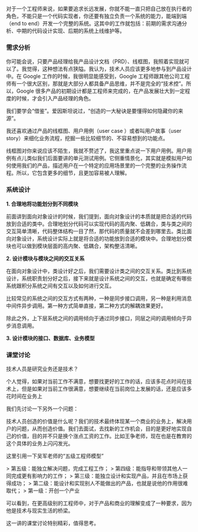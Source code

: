 对于一个工程师来说，如果要追求长远发展，你就不能一直只把自己放在执行者的角色，不能只是一个代码实现者，你还要有独立负责一个系统的能力，能端到端（end to end）开发一个完整的系统。这其中的工作就包括：前期的需求沟通分析、中期的代码设计实现、后期的系统上线维护等。

### 需求分析

你可能会说，只要产品经理给我产品设计文档（PRD）、线框图，我照着实现就可以了。我觉得，这种想法有点狭隘。我认为，技术人员应该更多地参与到产品设计中。在 Google 工作的时候，我很明显能感受到，Google 工程师跟其他公司工程师有一个很大区别，那就是大部分人都具备产品思维，并不是完全的“技术控”。所以，Google 很多产品的初期设计都是工程师来完成的，在产品发展壮大到一定程度的时候，才会引入产品经理的角色。

我们要学会“借鉴”。爱因斯坦说过，“创造的一大秘诀是要懂得如何隐藏你的来源”。

我还喜欢通过产品的线框图、用户用例（user case ）或者叫用户故事（user story）来细化业务流程，挖掘一些比较细节的、不容易想到的功能点。

线框图对你来说应该不陌生，我就不赘述了，我这里重点说一下用户用例。用户用例有点儿类似我们后面要讲的单元测试用例。它侧重情景化，其实就是模拟用户如何使用我们的产品，描述用户在一个特定的应用场景里的一个完整的业务操作流程。所以，它包含更多的细节，且更加容易被人理解。

### 系统设计

**1. 合理地将功能划分到不同模块**

前面讲到面向对象设计的时候，我们提到，面向对象设计的本质就是把合适的代码放到合适的类中。合理地划分代码可以实现代码的高内聚、低耦合，类与类之间的交互简单清晰，代码整体结构一目了然，那代码的质量就不会差到哪里去。类比面向对象设计，系统设计实际上就是将合适的功能放到合适的模块中。合理地划分模块也可以做到模块层面的高内聚、低耦合，架构整洁清晰。

**2. 设计模块与模块之间的交互关系**

在面向对象设计中，类设计好之后，我们需要设计类之间的交互关系。类比到系统设计，系统职责划分好之后，接下来就是设计系统之间的交互，也就是确定有哪些系统跟积分系统之间有交互以及如何进行交互。

比较常见的系统之间的交互方式有两种，一种是同步接口调用，另一种是利用消息中间件异步调用。第一种方式简单直接，第二种方式的解耦效果更好。

除此之外，上下层系统之间的调用倾向于通过同步接口，同层之间的调用倾向于异步消息调用。

**3. 设计模块的接口、数据库、业务模型**

### 课堂讨论

技术人员是研究业务还是技术？

个人觉得，如果对当前工作不满意，想要找更好的工作的话，应该多花点时间在技术上，但是如果对当前工作很满意，想要继续在当前岗位上发展的话，还是应该多花时间在业务上

我们先讨论一下另外一个问题：

技术人员创造的价值是什么呢？我们的技术最终体现某一个商业的业务上，解决用户的问题，从而创造价值。我们去面试，去找新的工作机会，目的是更好地实现自己的价值，目的并不只是换个涨点工资的工作。比如王争老师，现在也是在教育的这个具体的业务上闪闪发光。

这里引用一下吴军老师的“五级工程师模型”

\> 第五级：能独立解决问题，完成工程工作；
\> 第四级：能指导和带领其他人一同完成更有影响力的工作；
\> 第三级：能独立设计和实现产品，并且在市场上获得成功；
\> 第二级：能设计和实现别人不能做出的产品，也就是说他的作用很难取代；
\> 第一级：开创一个产业

可以看到，在更高级别的工程师中，对于产品和商业的理解变成了一种要求，因为他是技术与现实生活的桥梁。

这一讲的课堂讨论特别精彩，值得思考。


